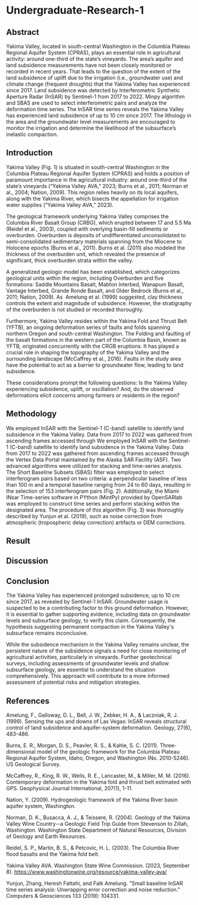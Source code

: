 # Undergraduate-Research-1
## Abstract
Yakima Valley, located in south-central Washington in the Columbia Plateau Regional Aquifer System (CPRAS), plays an essential role in agricultural activity: around one-third of the state’s vineyards. The area’s aquifer and land subsidence measurements have not been closely monitored or recorded in recent years. That leads to the question of the extent of the land subsidence of uplift due to the irrigation (i.e., groundwater use) and climate change (frequent droughts) that the Yakima Valley has experienced since 2017.  Land subsidence was detected by Interferometric Synthetic Aperture Radar (InSAR) by Sentinel-1 from 2017 to 2022. Minpy algorithm and SBAS are used to select interferometric pairs and analyze the deformation time series. The InSAR time series reveals the Yakima Valley has experienced land subsidence of up to 10 cm since 2017. The lithology in the area and the groundwater level measurements are encouraged to monitor the irrigation and determine the likelihood of the subsurface’s inelastic compaction.
## Introduction
Yakima Valley (Fig. 1) is situated in south-central Washington in the Columbia Plateau Regional Aquifer System (CPRAS) and holds a position of paramount importance in the agricultural industry: around one-third of the state’s vineyards (“Yakima Valley AVA,” 2023; Burns et al., 2011; Norman et al., 2004; Nation, 2009). This region relies heavily on its local aquifers, along with the Yakima River, which bisects the appellation for irrigation water supplies (“Yakima Valley AVA,” 2023). 

The geological framework underlying Yakima Valley comprises the Columbia River Basalt Group (CRBG), which erupted between 17 and 5.5 Ma (Reidel et al., 2003), coupled with overlying basin-fill sediments or overburden. Overburden is deposits of undifferentiated unconsolidated to semi-consolidated sedimentary materials spanning from the Miocene to Holocene epochs (Burns et al., 2011). Burns et al. (2011) also modeled the thickness of the overburden unit, which revealed the presence of significant, thick overburden strata within the valley.

A generalized geologic model has been established, which categorizes geological units within the region, including Overburden and five formations: Saddle Mountains Basalt, Mabton Interbed, Wanapum Basalt, Vantage Interbed, Grande Ronde Basalt, and Older Bedrock (Burns et al., 2011; Nation, 2009). As  ​​ Amelung et al. (1999) suggested, clay thickness controls the extent and magnitude of subsidence. However, the stratigraphy of the overburden is not studied or recorded thoroughly. 

Furthermore, Yakima Valley resides within the Yakima Fold and Thrust Belt (YFTB), an ongoing deformation series of faults and folds spanning northern Oregon and south-central Washington. The Folding and faulting of the basalt formations in the western part of the Columbia Basin, known as YFTB, originated concurrently with the CRGB eruptions. It has played a crucial role in shaping the topography of the Yakima Valley and the surrounding landscape (McCaffrey et al., 2016). Faults in the study area have the potential to act as a barrier to groundwater flow, leading to land subsidence. 

These considerations prompt the following questions: Is the Yakima Valley experiencing subsidence, uplift, or oscillation? And, do the observed deformations elicit concerns among farmers or residents in the region?

## Methodology
We employed InSAR with the Sentinel-1 (C-band) satellite to identify land subsidence in the Yakima Valley. Data from 2017 to 2022 was gathered from ascending frames accessed through We employed InSAR with the Sentinel-1 (C-band) satellite to identify land subsidence in the Yakima Valley. Data from 2017 to 2022 was gathered from ascending frames accessed through the Vertex Data Portal maintained by the Alaska SAR Facility (ASF). Two advanced algorithms were utilized for stacking and time-series analysis. The Short Baseline Subsets (SBAS) filter was employed to select interferogram pairs based on two criteria: a perpendicular baseline of less than 100 m and a temporal baseline ranging from 24 to 60 days, resulting in the selection of 153 interferogram pairs (Fig. 2). Additionally, the Miami INsar Time-series software in PYthon (MintPy) provided by OpenSARlab was employed to construct time series and perform stacking within the designated area. The procedure of this algorithm (Fig. 3) was thoroughly described by Yunjun et al. (2019), such as noise correction from atmospheric (tropospheric delay correction) artifacts or DEM corrections.

## Result





## Discussion






## Conclusion
The Yakima Valley has experienced prolonged subsidence, up to 10 cm since 2017, as revealed by Sentinel-1 InSAR. Groundwater usage is suspected to be a contributing factor to this ground deformation. However, it is essential to gather supporting evidence, including data on groundwater levels and subsurface geology, to verify this claim. Consequently, the hypothesis suggesting permanent compaction in the Yakima Valley's subsurface remains inconclusive.

While the subsidence mechanism in the Yakima Valley remains unclear, the persistent nature of the subsidence signals a need for close monitoring of agricultural activities, particularly in vineyards. Further geotechnical surveys, including assessments of groundwater levels and shallow subsurface geology, are essential to understand the situation comprehensively. This approach will contribute to a more informed assessment of potential risks and mitigation strategies.

## References
Amelung, F., Galloway, D. L., Bell, J. W., Zebker, H. A., & Laczniak, R. J. (1999). Sensing the ups and downs of Las Vegas: InSAR reveals structural control of land subsidence and aquifer-system deformation. Geology, 27(6), 483-486.

Burns, E. R., Morgan, D. S., Peavler, R. S., & Kahle, S. C. (2011). Three-dimensional model of the geologic framework for the Columbia Plateau Regional Aquifer System, Idaho, Oregon, and Washington (No. 2010-5246). US Geological Survey.

McCaffrey, R., King, R. W., Wells, R. E., Lancaster, M., & Miller, M. M. (2016). Contemporary deformation in the Yakima fold and thrust belt estimated with GPS. Geophysical Journal International, 207(1), 1-11.

Nation, Y. (2009). Hydrogeologic framework of the Yakima River basin aquifer system, Washington.

Norman, D. K., Busacca, A. J., & Teissere, R. (2004). Geology of the Yakima Valley Wine Country--a Geologic Field Trip Guide from Stevenson to Zillah, Washington. Washington State Department of Natural Resources, Division of Geology and Earth Resources.

Reidel, S. P., Martin, B. S., & Petcovic, H. L. (2003). The Columbia River flood basalts and the Yakima fold belt.

Yakima Valley AVA. Washington State Wine Commission. (2023, September 8). https://www.washingtonwine.org/resource/yakima-valley-ava/ 

Yunjun, Zhang, Heresh Fattahi, and Falk Amelung. "Small baseline InSAR time series analysis: Unwrapping error correction and noise reduction." Computers & Geosciences 133 (2019): 104331.

